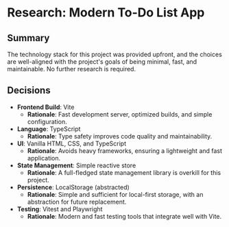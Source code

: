 # Research: Modern To-Do List App

## Summary

The technology stack for this project was provided upfront, and the choices are well-aligned with the project's goals of being minimal, fast, and maintainable. No further research is required.

## Decisions

-   **Frontend Build**: Vite
    -   **Rationale**: Fast development server, optimized builds, and simple configuration.
-   **Language**: TypeScript
    -   **Rationale**: Type safety improves code quality and maintainability.
-   **UI**: Vanilla HTML, CSS, and TypeScript
    -   **Rationale**: Avoids heavy frameworks, ensuring a lightweight and fast application.
-   **State Management**: Simple reactive store
    -   **Rationale**: A full-fledged state management library is overkill for this project.
-   **Persistence**: LocalStorage (abstracted)
    -   **Rationale**: Simple and sufficient for local-first storage, with an abstraction for future replacement.
-   **Testing**: Vitest and Playwright
    -   **Rationale**: Modern and fast testing tools that integrate well with Vite.
